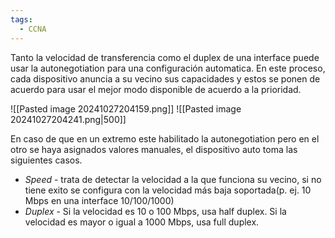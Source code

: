 ```yaml
---
tags:
  - CCNA
---
```


Tanto la velocidad de transferencia como el duplex de una interface puede usar la autonegotiation para una configuración automatica. En este proceso, cada dispositivo anuncia a su vecino sus capacidades y estos se ponen de acuerdo para usar el mejor modo disponible de acuerdo a la prioridad. 

![[Pasted image 20241027204159.png]]
![[Pasted image 20241027204241.png|500]]

En caso de que en un extremo este habilitado la autonegotiation pero en el otro se haya asignados valores manuales, el dispositivo auto toma las siguientes casos.
- _Speed_ - trata de detectar la velocidad a la que funciona su vecino, si no tiene exito se configura con la velocidad más baja soportada(p. ej. 10 Mbps en una interface 10/100/1000)
- _Duplex_ - Si la velocidad es 10 o 100 Mbps, usa half duplex. Si la velocidad es mayor o igual a 1000 Mbps, usa full duplex. 


